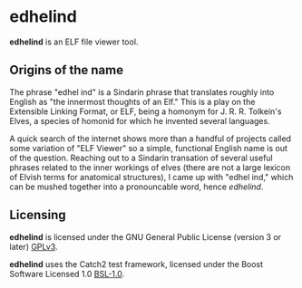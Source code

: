 edhelind
========

**edhelind** is an ELF file viewer tool.


Origins of the name
-------------------

The phrase "edhel ind" is a Sindarin phrase that translates roughly into English as "the
innermost thoughts of an Elf." This is a play on the Extensible Linking Format,
or ELF, being a homonym for J. R. R. Tolkein's Elves, a species of homonid for
which he invented several languages.

A quick search of the internet shows more than a handful of projects called some
variation of "ELF Viewer" so a simple, functional English name is out of the
question.  Reaching out to a Sindarin transation of several useful phrases
related to the inner workings of elves (there are not a large lexicon of Elvish
terms for anatomical structures), I came up with "edhel ind," which can be
mushed together into a pronouncable word, hence *edhelind*.

Licensing
---------

**edhelind** is licensed under the GNU General Public License (version 3 or
later) [GPLv3](https://www.gnu.org/licenses/gpl-3.0.en.html).

**edhelind** uses the Catch2 test framework, licensed under the Boost Software
Licensed 1.0 [BSL-1.0](https://github.com/catchorg/Catch2/blob/master/LICENSE.txt).
